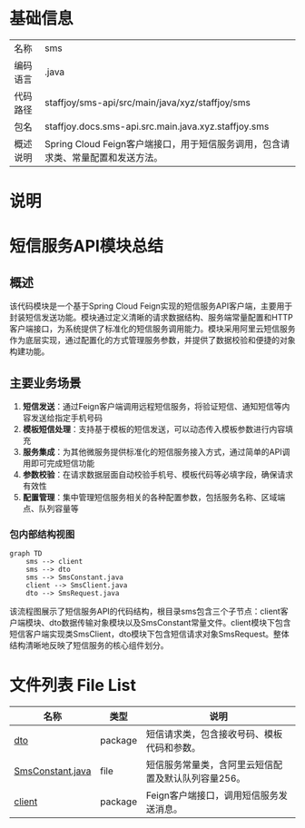 # 基础信息

|      |      |
|------|------|
| 名称 | sms |
| 编码语言 | .java |
| 代码路径 | staffjoy/sms-api/src/main/java/xyz/staffjoy/sms |
| 包名 | staffjoy.docs.sms-api.src.main.java.xyz.staffjoy.sms |
| 概述说明 | Spring Cloud Feign客户端接口，用于短信服务调用，包含请求类、常量配置和发送方法。 |

# 说明

# 短信服务API模块总结

## 概述
该代码模块是一个基于Spring Cloud Feign实现的短信服务API客户端，主要用于封装短信发送功能。模块通过定义清晰的请求数据结构、服务端常量配置和HTTP客户端接口，为系统提供了标准化的短信服务调用能力。模块采用阿里云短信服务作为底层实现，通过配置化的方式管理服务参数，并提供了数据校验和便捷的对象构建功能。

## 主要业务场景
1. **短信发送**：通过Feign客户端调用远程短信服务，将验证短信、通知短信等内容发送给指定手机号码
2. **模板短信处理**：支持基于模板的短信发送，可以动态传入模板参数进行内容填充
3. **服务集成**：为其他微服务提供标准化的短信服务接入方式，通过简单的API调用即可完成短信功能
4. **参数校验**：在请求数据层面自动校验手机号、模板代码等必填字段，确保请求有效性
5. **配置管理**：集中管理短信服务相关的各种配置参数，包括服务名称、区域端点、队列容量等


### 包内部结构视图

```mermaid
graph TD
    sms --> client
    sms --> dto
    sms --> SmsConstant.java
    client --> SmsClient.java
    dto --> SmsRequest.java
```

该流程图展示了短信服务API的代码结构，根目录sms包含三个子节点：client客户端模块、dto数据传输对象模块以及SmsConstant常量文件。client模块下包含短信客户端实现类SmsClient，dto模块下包含短信请求对象SmsRequest。整体结构清晰地反映了短信服务的核心组件划分。

# 文件列表 File List

| 名称   | 类型  | 说明 |
|-------|------|-------------|
| [dto](dto/_module.md) | package | 短信请求类，包含接收号码、模板代码和参数。 |
| [SmsConstant.java](SmsConstant.md) | file | 短信服务常量类，含阿里云短信配置及默认队列容量256。 |
| [client](client/_module.md) | package | Feign客户端接口，调用短信服务发送消息。 |


